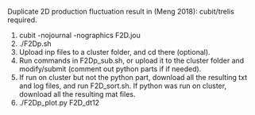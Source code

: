 Duplicate 2D production fluctuation result in (Meng 2018): cubit/trelis required.
1. cubit -nojournal -nographics F2D.jou 
2. ./F2Dp.sh 
3. Upload inp files to a cluster folder, and cd there (optional). 
4. Run commands in F2Dp_sub.sh, or upload it to the cluster folder and modify/submit (comment out python parts if if needed).
5. If run on cluster but not the python part, download all the resulting txt and log files, and run F2D_sort.sh. If python was run on cluster, download all the resulting mat files. 
7. ./F2Dp_plot.py F2D_dt12
